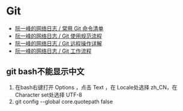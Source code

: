 # Git

- [阮一峰的网络日志 / 常用 Git 命令清单](http://www.ruanyifeng.com/blog/2015/12/git-cheat-sheet.html)
- [阮一峰的网络日志 / Git 使用规范流程](http://www.ruanyifeng.com/blog/2015/08/git-use-process.html)
- [阮一峰的网络日志 / Git 远程操作详解](http://www.ruanyifeng.com/blog/2014/06/git_remote.html)
- [阮一峰的网络日志 / Git 工作流程](http://www.ruanyifeng.com/blog/2015/12/git-workflow.html)



## git bash不能显示中文

1. 在bash右键打开 Options ，点击 Text ，在 Locale处选择 zh_CN，在Character set处选择 UTF-8 
2. git config --global core.quotepath false